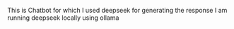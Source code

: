 This is Chatbot for which I used deepseek for generating the response I am running deepseek locally using ollama
